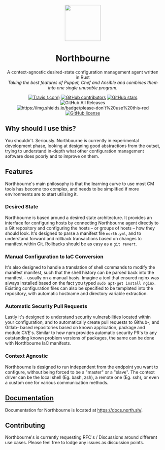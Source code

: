 <p align="center">
  <img width="116" height="117" src="https://github.com/sifex/northbourne/raw/master/docs/images/logo.png">
</p>

<h1 align="center">Northbourne</h1>

<p align="center">A context-agnostic desired-state configuration management agent written in Rust<br /><i>Taking the best features of Puppet, Chef and Ansible and combines them into one single unusable program.</i></p>

<p align="center"><a href="https://travis-ci.com/sifex/northbourne"><img alt="Travis (.com)" src="https://img.shields.io/travis/com/sifex/northbourne?logo=travis"></a> <a href="https://github.com/sifex/northbourne/graphs/contributors"><img src="https://img.shields.io/github/contributors/sifex/northbourne?color=blue&logo=github" alt="GitHub contributors"></a> <a href="https://github.com/sifex/northbourne/stargazers"><img alt="GitHub stars" src="https://img.shields.io/github/stars/sifex/northbourne?color=yellow&logo=github"></a> <img src="https://img.shields.io/github/downloads/sifex/northbourne/total?logo=github" alt="GitHub All Releases"> <img src="https://img.shields.io/badge/please-don&#39;t%20use%20this-red" alt="https://img.shields.io/badge/please-don&#39;t%20use%20this-red"> <a href="https://github.com/sifex/northbourne/blob/master/LICENSE"><img alt="GitHub license" src="https://img.shields.io/github/license/sifex/northbourne"></a></p>

## Why should I use this?

You shouldn't. Seriously. Northbourne is currently in experimental development phase, looking at designing good abstractions from the outset, trying to understand in-depth what other configuration management software does poorly and to improve on them.

## Features

Northbourne's main philosophy is that the learning curve to use most CM tools has become too complex, and needs to be simplified if more environments are to start utilising it.

### Desired State

Northbourne is based around a desired state architecture. It provides an interface for configuring hosts by connecting Northbourne agent directly to a Git repository and configuring the hosts – or groups of hosts – how they should look. It's designed to parse a manifest file `north.yml`, and to understand forward and rollback transactions based on changes to manifest within Git. Rollbacks should be as easy as a `git revert`.

### Manual Configuration to IaC Conversion

It's also designed to handle a translation of shell commands to modify the manifest manifest, such that the shell history can be parsed back into the manifest – usually on a manual basis. Imagine a tool that ensured nginx was always installed based on the fact you typed `sudo apt-get install nginx`. Existing configuration files can also be specified to be templated into the repository, with automatic hostname and directory variable extraction.

### Automatic Security Pull Requests

Lastly it's designed to understand security vulnerabilities located within your configuration, and to automatically create pull requests to Github-; and Gitlab- based repositories based on known application, package and module CVE's. Similar to how npm provides automatic security PR's to any outstanding known problem versions of packages, the same can be done with Northbourne IaC manifests. 

### Context Agnostic

Northbourne is designed to run independent from the endpoint you want to configure, without being forced to be a "master" or a "slave". The context driver can be the local shell (Eg. bash, zsh), a remote one (Eg. ssh), or even a custom one for various communication methods.

<a href="https://docs.north.sh/"><h2>Documentation</h2></a>

Documentation for Northbourne is located at https://docs.north.sh/.

## Contributing

Northbourne's is currently requesting RFC's / Discussions around different use cases. Please feel free to lodge any issues as discussion points.
